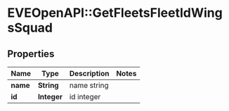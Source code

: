 # EVEOpenAPI::GetFleetsFleetIdWingsSquad

## Properties
Name | Type | Description | Notes
------------ | ------------- | ------------- | -------------
**name** | **String** | name string | 
**id** | **Integer** | id integer | 


